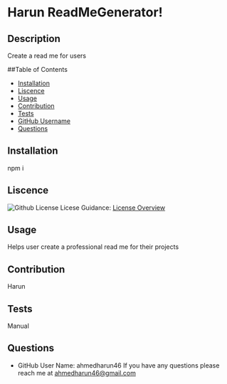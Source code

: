 # Harun ReadMeGenerator!

 ## Description
 Create a read me for users

 ##Table of Contents 

- [Installation](#installation)
- [Liscence](#liscence)
- [Usage](#usage)
- [Contribution](#usage)
- [Tests](#test)
- [GitHub Username](#username)
- [Questions](#contactInfo)

 ## Installation
 npm i

 ## Liscence
![Github License](https://img.shields.io/badge/license-GPL-blue.svg)
Licese Guidance: 
[License Overview](https://gist.github.com/nicolasdao/a7adda51f2f185e8d2700e1573d8a633)
 ## Usage
 Helps user create a professional read me for their projects

 ## Contribution 
Harun 

## Tests
Manual

## Questions 
- GitHub User Name: ahmedharun46
If you have any questions please reach me at ahmedharun46@gmail.com 

 


